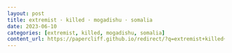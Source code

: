 ```yaml
---
layout: post
title: extremist · killed · mogadishu · somalia
date: 2023-06-10
categories: [extremist, killed, mogadishu, somalia]
content_url: https://papercliff.github.io/redirect/?q=extremist+killed+mogadishu+somalia&tbs=cdr:1,cd_min:6/9/2023,cd_max:6/11/2023
---
```

